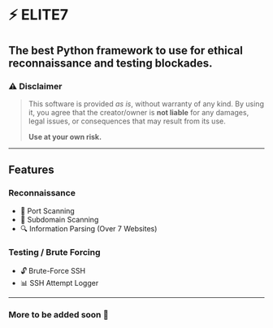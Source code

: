 # ⚡ ELITE7 

## The best Python framework to use for ethical reconnaissance and testing blockades.

### ⚠️ Disclaimer

> This software is provided *as is*, without warranty of any kind. By using it, you agree that the creator/owner is **not liable** for any damages, legal issues, or consequences that may result from its use.  
>  
> **Use at your own risk.**

---

## Features

### Reconnaissance

- 🚥 Port Scanning
- 📡 Subdomain Scanning
- 🔍 Information Parsing
  (Over 7 Websites)

### Testing / Brute Forcing

- 🔓 Brute-Force SSH
- 📊 SSH Attempt Logger

---

### More to be added soon 👀

